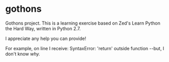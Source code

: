 # gothons
Gothons project.
This is a learning exercise based on Zed's Learn Python the Hard Way, written in Python 2.7. 

I appreciate any help you can provide! 

For example, on line I receive:
SyntaxError: 'return' outside function
--but, I don't know *why.* 
